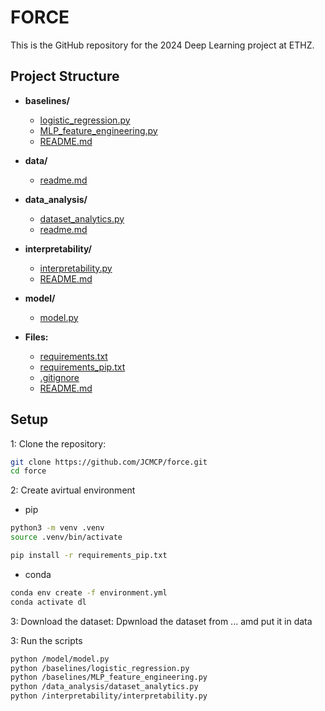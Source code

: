 # FORCE

This is the GitHub repository for the 2024 Deep Learning project at ETHZ.

## Project Structure

- **baselines/**
  - [logistic_regression.py](baselines/logistic_regression.py)
  - [MLP_feature_engineering.py](baselines/MLP_feature_engineering.py)
  - [README.md](baselines/README.md)

- **data/**
  - [readme.md](data/readme.md)

- **data_analysis/**
  - [dataset_analytics.py](data_analysis/dataset_analytics.py)
  - [readme.md](data_analysis/readme.md)

- **interpretability/**
  - [interpretability.py](interpretability/interpretability.py)
  - [README.md](interpretability/README.md)

- **model/**
  - [model.py](model/model.py)

- **Files:**
  - [requirements.txt](requirements.txt)
  - [requirements_pip.txt](requirements_pip.txt)
  - [.gitignore](.gitignore)
  - [README.md](README.md)

## Setup

 1: Clone the repository:
   ```sh
   git clone https://github.com/JCMCP/force.git
   cd force
  ```

2: Create avirtual environment
-  pip
```sh
python3 -m venv .venv
source .venv/bin/activate
```
```sh
pip install -r requirements_pip.txt
```
-  conda
```sh
conda env create -f environment.yml
conda activate dl
```

3: Download the dataset:
  Dpwnload the dataset from ... amd put it in data

3: Run the scripts
```sh
python /model/model.py
python /baselines/logistic_regression.py
python /baselines/MLP_feature_engineering.py
python /data_analysis/dataset_analytics.py
python /interpretability/interpretability.py

```


